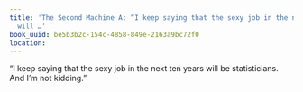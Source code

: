 ```yaml
---
title: 'The Second Machine A: “I keep saying that the sexy job in the next ten years
  will …'
book_uuid: be5b3b2c-154c-4858-849e-2163a9bc72f0
location: 
---
```


“I keep saying that the sexy job in the next ten years will be
statisticians. And I’m not kidding.”